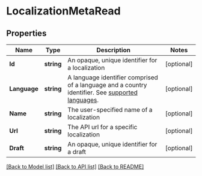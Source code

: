 # LocalizationMetaRead

## Properties

Name | Type | Description | Notes
------------ | ------------- | ------------- | -------------
**Id** | **string** | An opaque, unique identifier for a localization | [optional] 
**Language** | **string** | A language identifier comprised of a language and a country identifier.  See [supported languages](https://docs.dyspatch.io/localization/supported_languages/).  | [optional] 
**Name** | **string** | The user-specified name of a localization | [optional] 
**Url** | **string** | The API url for a specific localization | [optional] 
**Draft** | **string** | An opaque, unique identifier for a draft | [optional] 

[[Back to Model list]](../README.md#documentation-for-models) [[Back to API list]](../README.md#documentation-for-api-endpoints) [[Back to README]](../README.md)


